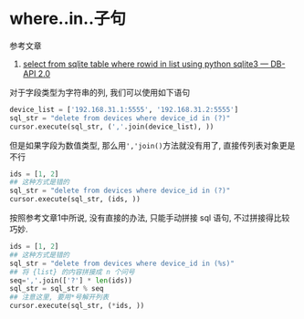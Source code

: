 # where..in..子句

参考文章

1. [select from sqlite table where rowid in list using python sqlite3 — DB-API 2.0](https://stackoverflow.com/questions/5766230/select-from-sqlite-table-where-rowid-in-list-using-python-sqlite3-db-api-2-0)

对于字段类型为字符串的列, 我们可以使用如下语句

```py
device_list = ['192.168.31.1:5555', '192.168.31.2:5555']
sql_str = "delete from devices where device_id in (?)"
cursor.execute(sql_str, (','.join(device_list), ))
```

但是如果字段为数值类型, 那么用`','join()`方法就没有用了, 直接传列表对象更是不行

```py
ids = [1, 2]
## 这种方式是错的
sql_str = "delete from devices where device_id in (?)"
cursor.execute(sql_str, (ids, ))
```

按照参考文章1中所说, 没有直接的办法, 只能手动拼接 sql 语句, 不过拼接得比较巧妙.

```py
ids = [1, 2]
## 这种方式是错的
sql_str = "delete from devices where device_id in (%s)"
## 将 {list} 的内容拼接成 n 个问号
seq=','.join(['?'] * len(ids))
sql_str = sql_str % seq
## 注意这里, 要用*号解开列表
cursor.execute(sql_str, (*ids, ))
```
